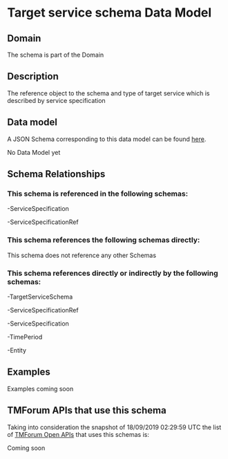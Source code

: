 # Target service schema Data Model

## Domain

The  schema is part of the  Domain

## Description

The reference object to the schema and type of target service which is described by service specification

## Data model

A JSON Schema corresponding to this data model can be found
[here](https://github.com/tmforum-rand/schemas/blob/master/Service/TargetServiceSchema.schema.json).

No Data Model yet

## Schema Relationships

### This schema is referenced in the following schemas:

-ServiceSpecification

-ServiceSpecificationRef

### This schema references the following schemas directly:

This schema does not reference any other Schemas

### This schema references directly or indirectly by the following schemas:

-TargetServiceSchema

-ServiceSpecificationRef

-ServiceSpecification

-TimePeriod

-Entity



## Examples

Examples coming soon

## TMForum APIs that use this schema

Taking into consideration the snapshot of 18/09/2019 02:29:59 UTC the list of [TMForum Open APIs](https://www.tmforum.org/open-apis/) that uses this schemas is:

Coming soon